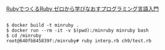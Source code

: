 [RubyでつくるRuby ゼロから学びなおすプログラミング言語入門](https://www.lambdanote.com/products/ruby-ruby)
```

$ docker build -t minruby .
$ docker run --rm -it -v $(pwd):/minruby minruby bash
$ cd /minruby
root@640fb845839f:/minruby# ruby interp.rb ch9/test.rb
```
